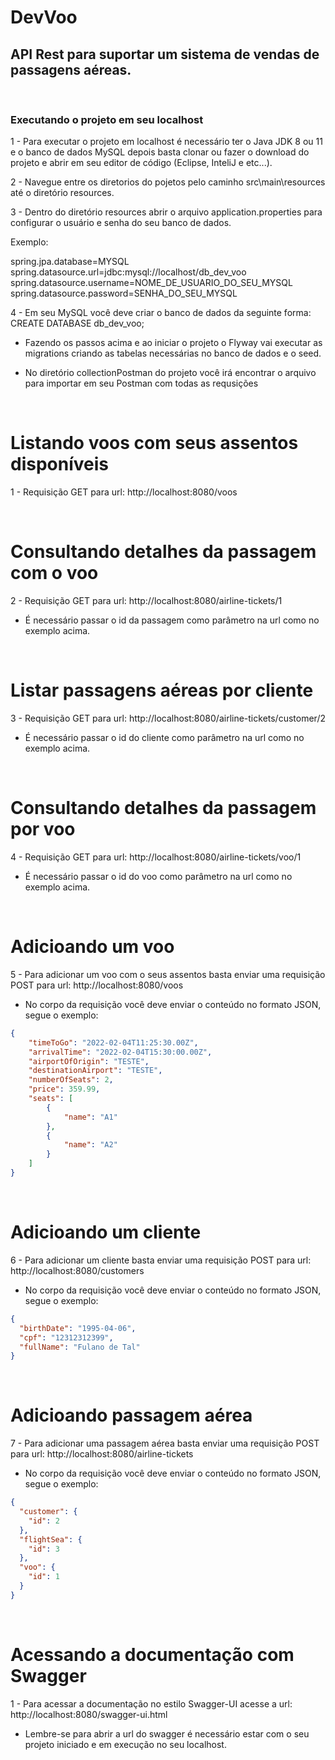 # DevVoo
## API Rest para suportar um sistema de vendas de passagens aéreas. 

<br />

### Executando o projeto em seu localhost

1 - Para executar o projeto em localhost é necessário ter o Java JDK 8 ou 11 e o banco de dados MySQL depois basta clonar ou fazer o download do projeto e abrir em seu editor de código (Eclipse, InteliJ e etc...).

2 - Navegue entre os diretorios do pojetos pelo caminho src\main\resources até o diretório resources.

3 - Dentro do diretório resources abrir o arquivo application.properties para configurar o usuário e senha do seu banco de dados. 

Exemplo:

spring.jpa.database=MYSQL <br />
spring.datasource.url=jdbc:mysql://localhost/db_dev_voo <br />
spring.datasource.username=NOME_DE_USUARIO_DO_SEU_MYSQL <br />
spring.datasource.password=SENHA_DO_SEU_MYSQL

4 - Em seu MySQL você deve criar o banco de dados da seguinte forma:
CREATE DATABASE db_dev_voo;

* Fazendo os passos acima e ao iniciar o projeto o Flyway vai executar as migrations criando as tabelas necessárias no banco de dados e o seed.

* No diretório collectionPostman do projeto você irá encontrar o arquivo para importar em seu Postman com todas as requsições

<br />

# Listando voos com seus assentos disponíveis

1 - Requisição GET para url: http://localhost:8080/voos

<br />

# Consultando detalhes da passagem com o voo

2 - Requisição GET para url: http://localhost:8080/airline-tickets/1

* É necessário passar o id da passagem como parâmetro na url como no exemplo acima.

<br />

# Listar passagens aéreas por cliente

3 - Requisição GET para url: http://localhost:8080/airline-tickets/customer/2

* É necessário passar o id do cliente como parâmetro na url como no exemplo acima.

<br />

# Consultando detalhes da passagem por voo

4 - Requisição GET para url: http://localhost:8080/airline-tickets/voo/1

* É necessário passar o id do voo como parâmetro na url como no exemplo acima.

<br />

# Adicioando um voo

5 - Para adicionar um voo com o seus assentos basta enviar uma requisição POST para url: http://localhost:8080/voos
* No corpo da requisição você deve enviar o conteúdo no formato JSON, segue o exemplo:

```json
{
	"timeToGo": "2022-02-04T11:25:30.00Z",
	"arrivalTime": "2022-02-04T15:30:00.00Z",
	"airportOfOrigin": "TESTE",
	"destinationAirport": "TESTE",
    "numberOfSeats": 2,
    "price": 359.99,
    "seats": [
        {
            "name": "A1"
        },
        {
            "name": "A2"
        }
    ]
}
```

<br />

# Adicioando um cliente

6 - Para adicionar um cliente basta enviar uma requisição POST para url: http://localhost:8080/customers
* No corpo da requisição você deve enviar o conteúdo no formato JSON, segue o exemplo:

```json
{
  "birthDate": "1995-04-06",
  "cpf": "12312312399",
  "fullName": "Fulano de Tal"
}
```

<br />

# Adicioando passagem aérea

7 - Para adicionar uma passagem aérea basta enviar uma requisição POST para url: http://localhost:8080/airline-tickets
* No corpo da requisição você deve enviar o conteúdo no formato JSON, segue o exemplo:

```json
{
  "customer": {
    "id": 2
  },
  "flightSea": {
    "id": 3
  },
  "voo": {
    "id": 1
  }
}
```

<br />

# Acessando a documentação com Swagger

1 - Para acessar a documentação no estilo Swagger-UI acesse a url: http://localhost:8080/swagger-ui.html

* Lembre-se para abrir a url do swagger é necessário estar com o seu projeto iniciado e em execução no seu localhost.